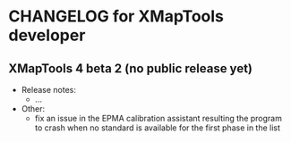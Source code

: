 # CHANGELOG for XMapTools developer

## XMapTools 4 beta 2 (no public release yet)

- Release notes:
  - ... 
- Other:
  - fix an issue in the EPMA calibration assistant resulting the program to crash when no standard is available for the first phase in the list
